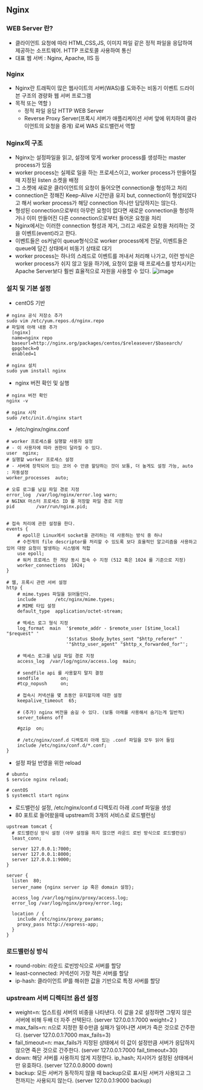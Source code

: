 ## Nginx

### WEB Server 란?
- 클라이언트 요청에 따라 HTML,CSS,JS, 이미지 파일 같은 정적 파일을 응답하여 제공하는 소프트웨어. HTTP 프로토콜 사용하여 통신
- 대표 웹 서버 : Nginx, Apache, IIS 등

### Nginx
- Nginx란 트래픽이 많은 웹사이트의 서버(WAS)를 도와주는 비동기 이벤트 드라이븐 구조의 경량화 웹 서버 프로그램
- 목적 또는 역할 )
  - 정적 파일 응답 HTTP WEB Server
  - Reverse Proxy Server(프록시 서버가 애플리케이션 서버 앞에 위치하여 클라이언트의 요청을 중개) 로써 WAS 로드밸런서 역할

### Nginx의 구조
- Nginx는 설정파일을 읽고, 설정에 맞게 worker process를 생성하는 master process가 있음
- worker process는 실제로 일을 하는 프로세스이고, worker process가 만들어질 때 지정된 listen 소켓을 배정
- 그 소켓에 새로운 클라이언트의 요청이 들어오면 connection을 형성하고 처리
- connection은 정해진 Keep-Alive 시간만큼 유지 but, connection이 형성되었다고 해서 worker process가 해당 connection 하나만 담당하지는 않는다.
- 형성된 connection으로부터 아무런 요청이 없다면 새로운 connection을 형성하거나 이미 만들어진 다른 connection으로부터 들어온 요청을 처리
- Nginx에서는 이러한 connection 형성과 제거, 그리고 새로운 요청을 처리하는 것을 이벤트(event)라고 한다.
- 이벤트들은 os커널이 queue형식으로 worker process에게 전달, 이벤트들은 queue에 담긴 상태에서 비동기 상태로 대기
- worker process는 하나의 스레드로 이벤트를 꺼내서 처리해 나가고, 이런 방식은 worker process가 쉬지 않고 일을 하기에, 요청이 없을 때 프로세스를 방치시키는 Apache Server보다 훨씬 효율적으로 자원을 사용할 수 있다.
  ![image](https://github.com/wjdrlans5000/dev-tools/assets/62735399/fce18c3f-9dbe-4134-9973-86bce9ec6d41)

### 설치 및 기본 설정
- centOS 기반
```
# nginx 공식 저장소 추가
sudo vim /etc/yum.repos.d/nginx.repo
# 파일에 아래 내용 추가
  [nginx]
  name=nginx repo
  baseurl=http://nginx.org/packages/centos/$releasever/$basearch/
  gpgcheck=0
  enabled=1

# nginx 설치
sudo yum install nginx
```
- nginx 버전 확인 및 실행
```
# nginx 버전 확인
nginx -v

# nginx 시작
sudo /etc/init.d/nginx start
```
- /etc/nginx/nginx.conf
```
# worker 프로세스를 실행할 사용자 설정
# - 이 사용자에 따라 권한이 달라질 수 있다.
user  nginx;
# 실행할 worker 프로세스 설정
# - 서버에 장착되어 있는 코어 수 만큼 할당하는 것이 보통, 더 높게도 설정 가능, auto : 자동설정
worker_processes  auto;

# 오류 로그를 남길 파일 경로 지정
error_log  /var/log/nginx/error.log warn;
# NGINX 마스터 프로세스 ID 를 저장할 파일 경로 지정
pid        /var/run/nginx.pid;


# 접속 처리에 관한 설정을 한다.
events {
    # epoll은 Linux에서 socket을 관리하는 데 사용하는 방식 중 하나
    # 수천개의 file descriptor를 처리할 수 있도록 보다 효율적인 알고리즘을 사용하고 있어 대량 요청이 발생하는 시스템에 적합
    use epoll;
    # 워커 프로레스 한 개당 동시 접속 수 지정 (512 혹은 1024 를 기준으로 지정)
    worker_connections  1024;
}

# 웹, 프록시 관련 서버 설정
http {
    # mime.types 파일을 읽어들인다.
    include       /etc/nginx/mime.types;
    # MIME 타입 설정
    default_type  application/octet-stream;

    # 엑세스 로그 형식 지정
    log_format  main  '$remote_addr - $remote_user [$time_local] "$request" '
                      '$status $body_bytes_sent "$http_referer" '
                      '"$http_user_agent" "$http_x_forwarded_for"';

    # 엑세스 로그를 남길 파일 경로 지정
    access_log  /var/log/nginx/access.log  main;

    # sendfile api 를 사용할지 말지 결정
    sendfile        on;
    #tcp_nopush     on;

    # 접속시 커넥션을 몇 초동안 유지할지에 대한 설정
    keepalive_timeout  65;

    # (추가) nginx 버전을 숨길 수 있다. (보통 아래를 사용해서 숨기는게 일반적)
    server_tokens off

    #gzip  on;

    # /etc/nginx/conf.d 디렉토리 아래 있는 .conf 파일을 모두 읽어 들임
    include /etc/nginx/conf.d/*.conf;
}
```
- 설정 파일 반영을 위한 reload
```
# ubuntu
$ service nginx reload;

# centOS
$ systemctl start nginx
```
- 로드밸런싱 설정, /etc/nginx/conf.d 디렉토리 아래 .conf 파일을 생성
- 80 포트로 들어왔을때 upstream의 3개의 서비스로 로드밸런싱
```
upstream tomcat {
  # 로드밸런싱 방식 설정 (아무 설정을 하지 않으면 라운드 로빈 방식으로 로드밸런싱)
  least_conn;

  server 127.0.0.1:7000;
  server 127.0.0.1:8000;
  server 127.0.0.1:9000;
}

server {
  listen  80;
  server_name {nginx server ip 혹은 domain 설정};

  access_log /var/log/nginx/proxy/access.log;
  error_log /var/log/nginx/proxy/error.log;

  location / {
    include /etc/nginx/proxy_params;
    proxy_pass http://express-app;
  }
}

```

### 로드밸런싱 방식
- round-robin: 라운드 로빈방식으로 서버를 할당
- least-connected: 커넥션이 가장 적은 서버를 할당
- ip-hash: 클라이언트 IP를 해쉬한 값을 기반으로 특정 서버를 할당

### upstream 서버 디렉티브 옵션 설정
- weight=n: 업스트림 서버의 비중을 나타낸다. 이 값을 2로 설정하면 그렇지 않은 서버에 비해 두배 더 자주 선택된다. (server 127.0.0.1:7000 weight=2 )
- max_fails=n: n으로 지정한 횟수만큼 실패가 일어나면 서버가 죽은 것으로 간주한다. (server 127.0.0.1:7000 max_fails=3)
- fail_timeout=n: max_fails가 지정된 상태에서 이 값이 설정만큼 서버가 응답하지 않으면 죽은 것으로 간주한다. (server 127.0.0.1:7000 fail_timeout=30)
- down: 해당 서버를 사용하지 않게 지정한다. ip_hash; 지시어가 설정된 상태에서만 유효하다. (server 127.0.0.8000 down)
- backup: 모든 서버가 동작하지 않을 때 backup으로 표시된 서버가 사용되고 그 전까지는 사용되지 않는다. (server 127.0.0.1:9000 backup)
